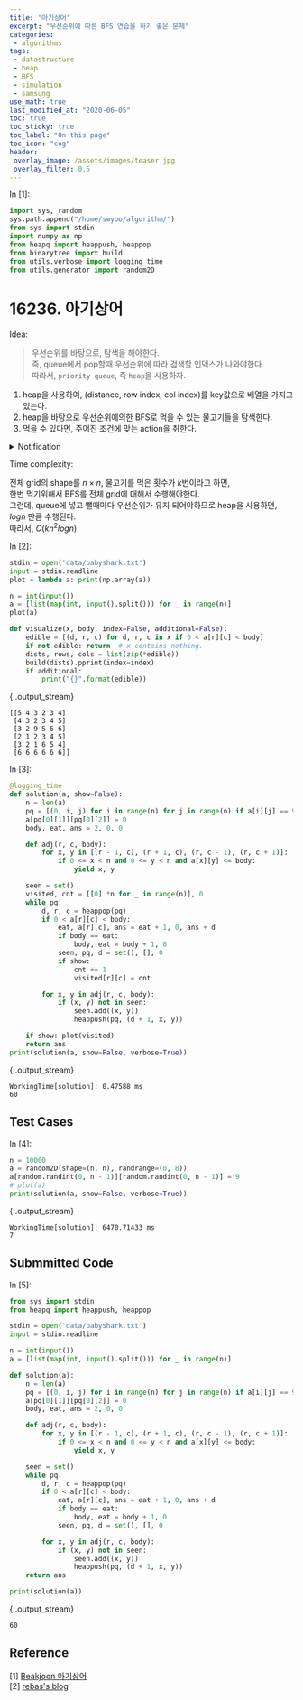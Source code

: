 ```yaml
---
title: "아기상어"
excerpt: "우선순위에 따른 BFS 연습을 하기 좋은 문제"
categories:
 - algorithms
tags:
 - datastructure
 - heap
 - BFS
 - simulation
 - samsung
use_math: true
last_modified_at: "2020-06-05"
toc: true
toc_sticky: true
toc_label: "On this page"
toc_icon: "cog"
header:
 overlay_image: /assets/images/teaser.jpg
 overlay_filter: 0.5
---
```


<div class="prompt input_prompt">
In&nbsp;[1]:
</div>

<div class="input_area" markdown="1">

```python
import sys, random
sys.path.append("/home/swyoo/algorithm/")
from sys import stdin
import numpy as np
from heapq import heappush, heappop
from binarytree import build
from utils.verbose import logging_time
from utils.generator import random2D
```

</div>

# 16236. 아기상어

Idea: 
> 우선순위를 바탕으로, 탐색을 해야한다. <br>
즉, queue에서 pop할때 우선순위에 따라 검색할 인덱스가 나와야한다. <br>
따라서, `priority queue`, 즉 `heap`을 사용하자.

1. heap을 사용하여, (distance, row index, col index)를 key값으로 배열을 가지고 있는다. 
2. heap을 바탕으로 우선순위에의한 BFS로 먹을 수 있는 물고기들을 탐색한다. 
3. 먹을 수 있다면, 주어진 조건에 맞는 action을 취한다. 

<details> <summary> Notification </summary>
    <ul>
        <li> <p> 시작점에서, 그리고 물고기를 먹을 때마다 `a`행렬에서 index 해당하는 값을 지우고, <br>
            <code>body, eat, d, seen</code> 등을 업데이트해야한다. </p>
        </li>
        <li> adjacent list의 순서는 중요하지 않다. <br>
            왜냐하면 push, pop할때 <b>heap property</b>를 만족하도록 update되기 때문이다. 
        </li> 
        <li> 잊버리기 쉬운데, 물고기를 먹었으면, <code>seen</code>을 초기화하여 방문했던 grid를 또 방문가능하게 해야한다.
        </li>   
    </ul>
</details>

Time complexity: 

전체 grid의 shape를 $n \times n$, 물고기를 먹은 횟수가 $k$번이라고 하면, <br>
한번 먹기위해서 BFS를 전체 grid에 대해서 수행해야한다. <br>
그런데, queue에 넣고 뺄때마다 우선순위가 유지 되어야하므로 heap을 사용하면, $logn$ 만큼 수행된다. <br>
따라서, $O(k n^2 logn)$

<div class="prompt input_prompt">
In&nbsp;[2]:
</div>

<div class="input_area" markdown="1">

```python
stdin = open('data/babyshark.txt')
input = stdin.readline
plot = lambda a: print(np.array(a))

n = int(input())
a = [list(map(int, input().split())) for _ in range(n)]
plot(a)

def visualize(x, body, index=False, additional=False):
    edible = [(d, r, c) for d, r, c in x if 0 < a[r][c] < body]
    if not edible: return  # x contains nothing.
    dists, rows, cols = list(zip(*edible))
    build(dists).pprint(index=index)
    if additional:
        print("{}".format(edible))
```

</div>

{:.output_stream}

```
[[5 4 3 2 3 4]
 [4 3 2 3 4 5]
 [3 2 9 5 6 6]
 [2 1 2 3 4 5]
 [3 2 1 6 5 4]
 [6 6 6 6 6 6]]

```

<div class="prompt input_prompt">
In&nbsp;[3]:
</div>

<div class="input_area" markdown="1">

```python
@logging_time
def solution(a, show=False):
    n = len(a)
    pq = [(0, i, j) for i in range(n) for j in range(n) if a[i][j] == 9]
    a[pq[0][1]][pq[0][2]] = 0
    body, eat, ans = 2, 0, 0

    def adj(r, c, body):
        for x, y in [(r - 1, c), (r + 1, c), (r, c - 1), (r, c + 1)]:
            if 0 <= x < n and 0 <= y < n and a[x][y] <= body:
                yield x, y

    seen = set()
    visited, cnt = [[0] *n for _ in range(n)], 0
    while pq:
        d, r, c = heappop(pq)
        if 0 < a[r][c] < body:
            eat, a[r][c], ans = eat + 1, 0, ans + d
            if body == eat:
                body, eat = body + 1, 0
            seen, pq, d = set(), [], 0
            if show:
                cnt += 1
                visited[r][c] = cnt

        for x, y in adj(r, c, body):
            if (x, y) not in seen:
                seen.add((x, y))
                heappush(pq, (d + 1, x, y))

    if show: plot(visited)
    return ans
print(solution(a, show=False, verbose=True))
```

</div>

{:.output_stream}

```
WorkingTime[solution]: 0.47588 ms
60

```

## Test Cases

<div class="prompt input_prompt">
In&nbsp;[4]:
</div>

<div class="input_area" markdown="1">

```python
n = 10000
a = random2D(shape=(n, n), randrange=(0, 8))
a[random.randint(0, n - 1)][random.randint(0, n - 1)] = 9
# plot(a)
print(solution(a, show=False, verbose=True))
```

</div>

{:.output_stream}

```
WorkingTime[solution]: 6470.71433 ms
7

```

## Submmitted Code

<div class="prompt input_prompt">
In&nbsp;[5]:
</div>

<div class="input_area" markdown="1">

```python
from sys import stdin
from heapq import heappush, heappop

stdin = open('data/babyshark.txt')
input = stdin.readline

n = int(input())
a = [list(map(int, input().split())) for _ in range(n)]

def solution(a):
    n = len(a)
    pq = [(0, i, j) for i in range(n) for j in range(n) if a[i][j] == 9]
    a[pq[0][1]][pq[0][2]] = 0
    body, eat, ans = 2, 0, 0

    def adj(r, c, body):
        for x, y in [(r - 1, c), (r + 1, c), (r, c - 1), (r, c + 1)]:
            if 0 <= x < n and 0 <= y < n and a[x][y] <= body:
                yield x, y

    seen = set()
    while pq:
        d, r, c = heappop(pq)
        if 0 < a[r][c] < body:
            eat, a[r][c], ans = eat + 1, 0, ans + d
            if body == eat:
                body, eat = body + 1, 0
            seen, pq, d = set(), [], 0

        for x, y in adj(r, c, body):
            if (x, y) not in seen:
                seen.add((x, y))
                heappush(pq, (d + 1, x, y))
    return ans

print(solution(a))
```

</div>

{:.output_stream}

```
60

```

## Reference

[1] [Beakjoon 아기상어](https://www.acmicpc.net/problem/16236) <br>
[2] [rebas's blog](https://rebas.kr/714)
